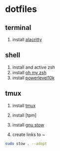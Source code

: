 # dotfiles

## terminal
1) install [alacritty](https://github.com/alacritty/alacritty)

## shell
1) install and active zsh
2) install [oh my zsh](https://ohmyz.sh/)
3) install [powerlevel10k](https://github.com/romkatv/powerlevel10k)

## tmux
1) install [tmux](https://github.com/tmux/tmux)
2) install [tpm]

1) install [gnu stow](https://www.gnu.org/software/stow/)
2) create links to ~
```bash
sudo stow . --adopt
```
